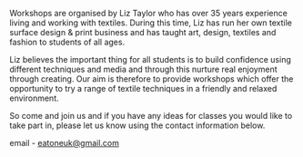 Workshops are organised by Liz Taylor who has over 35 years experience living and working with textiles. During this time, Liz has run her own textile surface design & print business and has taught art, design, textiles and fashion to students of all ages. 

Liz believes the important thing for all students is to build confidence using different techniques and media and through this nurture real enjoyment through creating. Our aim is therefore to provide workshops which offer the opportunity to try a range of textile techniques in a friendly and relaxed environment.

So come and join us and if you have any ideas for classes you would like to take part in, please let us know using the contact information below.

email - eatoneuk@gmail.com


